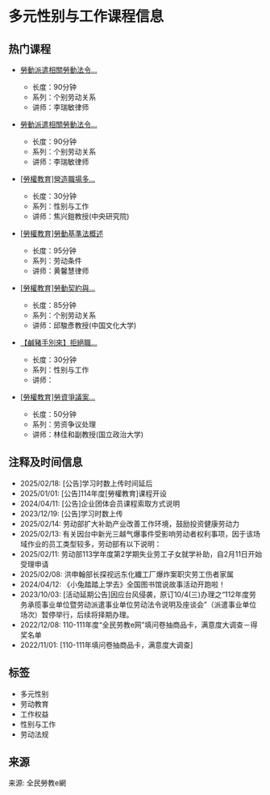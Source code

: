 # 多元性别与工作课程信息

## 热门课程

- [勞動派遣相關勞動法令...](co_course_info.php?id=10001138)
  - 长度：90分钟
  - 系列：个别劳动关系
  - 讲师：李瑞敏律师

- [勞動派遣相關勞動法令...](co_course_info.php?id=10001137)
  - 长度：90分钟
  - 系列：个别劳动关系
  - 讲师：李瑞敏律师

- [\[勞權教育\]營造職場多...](co_course_info.php?id=10001136)
  - 长度：30分钟
  - 系列：性别与工作
  - 讲师：焦兴鎧教授(中央研究院)

- [\[勞權教育\]勞動基準法概述](co_course_info.php?id=10001135)
  - 长度：95分钟
  - 系列：劳动条件
  - 讲师：黄馨慧律师

- [\[勞權教育\]勞動契約與...](co_course_info.php?id=10001134)
  - 长度：85分钟
  - 系列：个别劳动关系
  - 讲师：邱駿彥教授(中国文化大学)

- [【鹹豬手別來】拒絕職...](co_course_info.php?id=10000923)
  - 长度：30分钟
  - 系列：性别与工作
  - 讲师：

- [\[勞權教育\]勞資爭議案...](co_course_info.php?id=10001132)
  - 长度：50分钟
  - 系列：劳资争议处理
  - 讲师：林佳和副教授(国立政治大学)

## 注释及时间信息

- 2025/02/18: [公告]学习时数上传时间延后
- 2025/01/01: [公告]114年度[勞權教育]课程开设
- 2024/04/11: [公告]企业团体会员课程索取方式说明
- 2023/12/19: [公告]学习时数上传
- 2025/02/14: 劳动部扩大补助产业改善工作环境，鼓励投资健康劳动力
- 2025/02/13: 有关因台中新光三越气爆事件受影响劳动者权利事项，因于该场域作业的员工类型较多，劳动部有以下说明：
- 2025/02/11: 劳动部113学年度第2学期失业劳工子女就学补助，自2月11日开始受理申请
- 2025/02/08: 洪申翰部长探视远东化纖工厂爆炸案职灾劳工伤者家属
- 2024/04/12: 《小兔踏踏上学去》全国图书馆说故事活动开跑啦！
- 2023/10/03: [活动延期公告]因应台风侵袭，原订10/4(三)办理之“112年度劳务承揽事业单位暨劳动派遣事业单位劳动法令说明及座谈会”（派遣事业单位场次）暂停举行，后续将择期办理。
- 2022/12/08: 110-111年度“全民劳教e网”填问卷抽商品卡，满意度大调查－得奖名单
- 2022/11/01: [110-111年填问卷抽商品卡，满意度大调查]

## 标签

- 多元性别
- 劳动教育
- 工作权益
- 性别与工作
- 劳动法规

## 来源

来源: 全民勞教e網